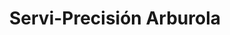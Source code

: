 ---
title: "Servi-Precisión Arburola"
url: /concepcion/servi-precision-arburola/
shop: reparación de automóviles
---